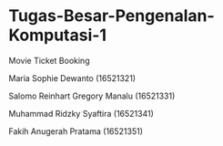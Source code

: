 # Tugas-Besar-Pengenalan-Komputasi-1
Movie Ticket Booking

Maria Sophie Dewanto            (16521321)

Salomo Reinhart Gregory Manalu  (16521331)

Muhammad Ridzky Syaftira        (16521341)

Fakih Anugerah Pratama          (16521351)

